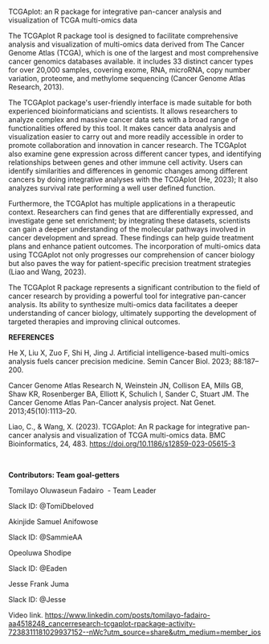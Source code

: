 TCGAplot: an R package for integrative pan-cancer analysis and visualization of TCGA multi-omics data

The TCGAplot R package tool is designed to facilitate comprehensive analysis and visualization of multi-omics data derived from The Cancer Genome Atlas (TCGA), which is one of the largest and most comprehensive cancer genomics databases available. it includes 33 distinct cancer types for over 20,000 samples, covering exome, RNA, microRNA, copy number variation, proteome, and methylome sequencing (Cancer Genome Atlas Research, 2013).

The TCGAplot package's user-friendly interface is made suitable for both experienced bioinformaticians and scientists. It allows researchers to analyze complex and massive cancer data sets with a broad range of functionalities offered by this tool. It makes cancer data analysis and visualization easier to carry out and more readily accessible in order to promote collaboration and innovation in cancer research. The TCGAplot also examine gene expression across different cancer types, and identifying relationships between genes and other immune cell activity. Users can identify similarities and differences in genomic changes among different cancers by doing integrative analyses with the TCGAplot (He, 2023); It also analyzes survival rate performing a well user defined function.

Furthermore, the TCGAplot has multiple applications in a therapeutic context. Researchers can find genes that are differentially expressed, and investigate gene set enrichment; by integrating these datasets, scientists can gain a deeper understanding of the molecular pathways involved in cancer development and spread. These findings can help guide treatment plans and enhance patient outcomes. The incorporation of multi-omics data using TCGAplot not only progresses our comprehension of cancer biology but also paves the way for patient-specific precision treatment strategies (Liao and Wang, 2023).

The TCGAplot R package represents a significant contribution to the field of cancer research by providing a powerful tool for integrative pan-cancer analysis. Its ability to synthesize multi-omics data facilitates a deeper understanding of cancer biology, ultimately supporting the development of targeted therapies and improving clinical outcomes.

**REFERENCES**

He X, Liu X, Zuo F, Shi H, Jing J. Artificial intelligence-based multi-omics analysis fuels cancer precision medicine. Semin Cancer Biol. 2023; 88:187–200.

Cancer Genome Atlas Research N, Weinstein JN, Collison EA, Mills GB, Shaw KR, Rosenberger BA, Elliott K, Schulich I, Sander C, Stuart JM. The Cancer Genome Atlas Pan-Cancer analysis project. Nat Genet. 2013;45(10):1113–20.

Liao, C., & Wang, X. (2023). TCGAplot: An R package for integrative pan-cancer analysis and visualization of TCGA multi-omics data. BMC Bioinformatics, 24, 483. <https://doi.org/10.1186/s12859-023-05615-3>

 

**Contributors: Team goal-getters**

Tomilayo Oluwaseun Fadairo  - Team Leader

Slack ID: @TomiDbeloved

Akinjide Samuel Anifowose

Slack ID: @SammieAA

Opeoluwa Shodipe

Slack ID: @Eaden

Jesse Frank Juma

Slack ID: @Jesse

Video link.
https://www.linkedin.com/posts/tomilayo-fadairo-aa4518248_cancerresearch-tcgaplot-rpackage-activity-7238311181029937152--nWc?utm_source=share&utm_medium=member_ios
